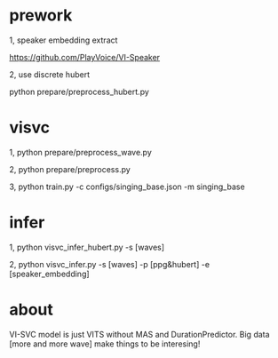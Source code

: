 # prework
1, speaker embedding extract

https://github.com/PlayVoice/VI-Speaker

2, use discrete hubert

python prepare/preprocess_hubert.py

# visvc
1, python prepare/preprocess_wave.py

2, python prepare/preprocess.py

3, python train.py -c configs/singing_base.json -m singing_base

# infer
1, python visvc_infer_hubert.py -s [waves]

2, python visvc_infer.py -s [waves] -p [ppg&hubert] -e [speaker_embedding]

# about
 VI-SVC model is just VITS without MAS and DurationPredictor. Big data [more and more wave] make things to be interesing!
